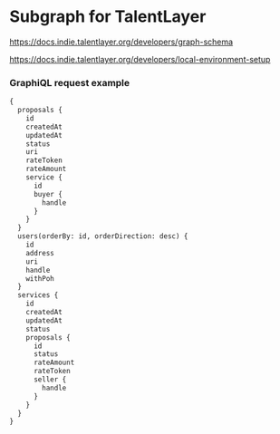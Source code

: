 # Subgraph for TalentLayer

https://docs.indie.talentlayer.org/developers/graph-schema

https://docs.indie.talentlayer.org/developers/local-environment-setup

### GraphiQL request example

```graphql
{
  proposals {
    id
    createdAt
    updatedAt
    status
    uri
    rateToken
    rateAmount
    service {
      id
      buyer {
        handle
      }
    }
  }
  users(orderBy: id, orderDirection: desc) {
    id
    address
    uri
    handle
    withPoh
  }
  services {
    id
    createdAt
    updatedAt
    status
    proposals {
      id
      status
      rateAmount
      rateToken
      seller {
        handle
      }
    }
  }
}
```
